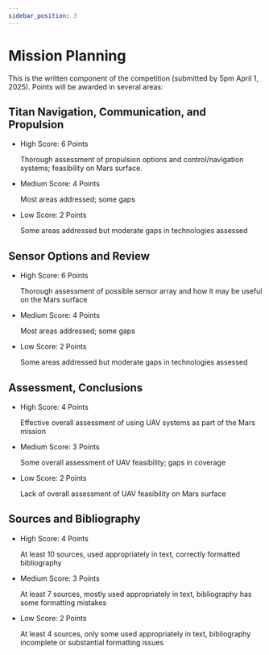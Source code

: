 ```yaml
---
sidebar_position: 3
---
```


# Mission Planning

This is the written component of the competition (submitted by 5pm April 1, 2025). Points will be awarded in several areas:

<!-- TODO: decide on a mission for this, replace all occurences of "Mars" -->
## Titan Navigation, Communication, and Propulsion

- High Score: 6 Points
  
  Thorough assessment of propulsion options and control/navigation systems; feasibility on Mars surface.
  
- Medium Score: 4 Points
  
  Most areas addressed; some gaps

- Low Score: 2 Points
  
  Some areas addressed but moderate gaps in technologies assessed

## Sensor Options and Review

- High Score: 6 Points
  
  Thorough assessment of possible sensor array and how it may be useful on the Mars surface

- Medium Score: 4 Points
  
  Most areas addressed; some gaps

- Low Score: 2 Points
  
  Some areas addressed but moderate gaps in technologies assessed
​​

## Assessment, Conclusions

- High Score: 4 Points

  Effective overall assessment of using UAV systems as part of the Mars mission

- Medium Score: 3 Points
  
  Some overall assessment of UAV feasibility; gaps in coverage

- Low Score: 2 Points

  Lack of overall assessment of UAV feasibility on Mars surface

## Sources and Bibliography

- High Score: 4 Points
  
  At least 10 sources, used appropriately in text, correctly formatted bibliography

- Medium Score: 3 Points
  
  At least 7 sources, mostly used appropriately in text, bibliography has some formatting mistakes

- Low Score: 2 Points
  
  At least 4 sources, only some used appropriately in text, bibliography incomplete or substantial formatting issues

